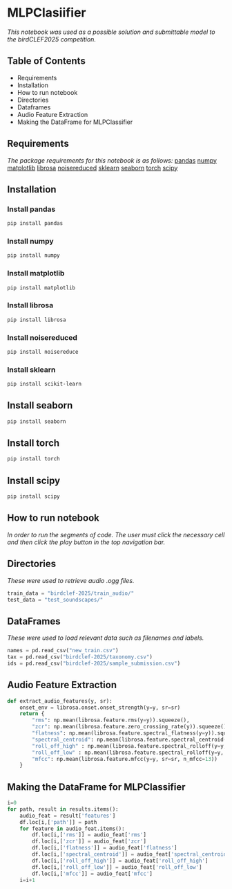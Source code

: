 # MLPClasiifier
*This notebook was used as a possible solution and submittable model to the birdCLEF2025 competition.*

## Table of Contents
- Requirements
- Installation
- How to run notebook
- Directories
- Dataframes
- Audio Feature Extraction
- Making the DataFrame for MLPClassifier

## Requirements
*The package requirements for this notebook is as follows:*
[pandas](https://pypi.org/project/pandas/)
[numpy](https://pypi.org/project/numpy/)
[matplotlib](https://pypi.org/project/matplotlib/)
[librosa](https://pypi.org/project/librosa/)
[noisereduced](https://pypi.org/project/noisereduce/)
[sklearn](https://pypi.org/project/scikit-learn/)
[seaborn](https://pypi.org/project/seaborn/)
[torch](https://pypi.org/project/torch/)
[scipy](https://pypi.org/project/scipy/)

## Installation

### Install pandas

```bash
pip install pandas
```

### Install numpy

```bash
pip install numpy
```
### Install matplotlib

```bash
pip install matplotlib
```

### Install librosa

```bash
pip install librosa
```

### Install noisereduced

```bash
pip install noisereduce
```

### Install sklearn

```bash
pip install scikit-learn
```

## Install seaborn

```bash
pip install seaborn
```

## Install torch
```bash
pip install torch
```

## Install scipy

```bash
pip install scipy
```

## How to run notebook
*In order to run the segments of code. The user must click the necessary cell and then click the play button in the top navigation bar.*

## Directories
*These were used to retrieve audio .ogg files.*

```python
train_data = "birdclef-2025/train_audio/"
test_data = "test_soundscapes/"
```

## DataFrames
*These were used to load relevant data such as filenames and labels.*

```python
names = pd.read_csv("new_train.csv")
tax = pd.read_csv("birdclef-2025/taxonomy.csv")
ids = pd.read_csv("birdclef-2025/sample_submission.csv")
```

## Audio Feature Extraction

```python
def extract_audio_features(y, sr):
    onset_env = librosa.onset.onset_strength(y=y, sr=sr)
    return {
        "rms": np.mean(librosa.feature.rms(y=y)).squeeze(),  
        "zcr": np.mean(librosa.feature.zero_crossing_rate(y)).squeeze(),  
        "flatness": np.mean(librosa.feature.spectral_flatness(y=y)).squeeze(),
        "spectral_centroid": np.mean(librosa.feature.spectral_centroid(y=y, sr=sr)).squeeze(),
        "roll_off_high" : np.mean(librosa.feature.spectral_rolloff(y=y, sr=sr, roll_percent=0.95)).squeeze(),
        "roll_off_low" : np.mean(librosa.feature.spectral_rolloff(y=y, sr=sr, roll_percent=0.01)).squeeze(),
        "mfcc": np.mean(librosa.feature.mfcc(y=y, sr=sr, n_mfcc=13))  
    }
```

## Making the DataFrame for MLPClassifier

```python
i=0
for path, result in results.items():
    audio_feat = result['features']
    df.loc[i,['path']] = path
    for feature in audio_feat.items():
        df.loc[i,['rms']] = audio_feat['rms']
        df.loc[i,['zcr']] = audio_feat['zcr']
        df.loc[i,['flatness']] = audio_feat['flatness']
        df.loc[i,['spectral_centroid']] = audio_feat['spectral_centroid']
        df.loc[i,['roll_off_high']] = audio_feat['roll_off_high']
        df.loc[i,['roll_off_low']] = audio_feat['roll_off_low']
        df.loc[i,['mfcc']] = audio_feat['mfcc']
    i=i+1
```
